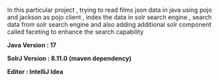 In this particular project , trying to read films json data in java using pojo and jackson as pojo client , index the data in solr search engine , search data from solr search engine and also adding additional solr component called faceting to enhance the search capability 

**Java Version : 17**

**SolrJ Version : 8.11.0 (maven dependency)**

**Editor : IntelliJ Idea**
